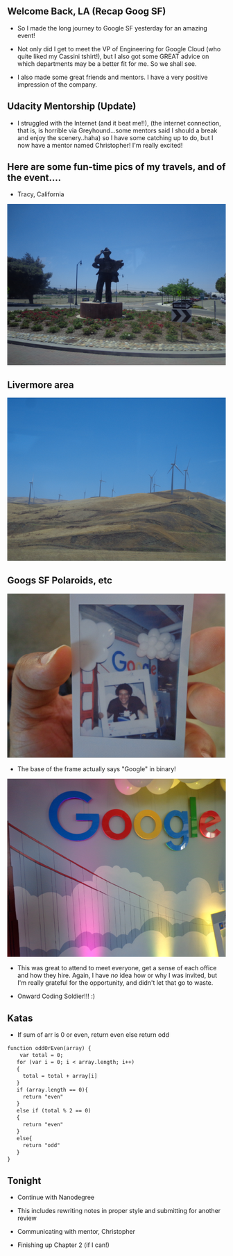 ## Welcome Back, LA (Recap Goog SF)

- So I made the long journey to Google SF yesterday
  for an amazing event! 
  
- Not only did I get to meet the VP of Engineering for 
  Google Cloud (who quite liked my Cassini tshirt!),
  but I also got some GREAT advice on which departments
  may be a better fit for me. 
  So we shall see. 
  
- I also made some great friends and mentors. 
  I have a very positive impression of the company. 
  
## Udacity Mentorship (Update)
 
 - I struggled with the Internet (and it beat me!!),
   (the internet connection, that is, is horrible
   via Greyhound...some mentors said 
   I should a break and enjoy the scenery..haha)
   so I have some 
   catching up to do, but I now have a mentor
   named Christopher! 
   I'm really excited! 
   
## Here are some fun-time pics of my travels, and of the event....

- Tracy, California

![tracy](/images/tracy.png)

## Livermore area

![wind](/images/wind.png)

## Googs SF Polaroids, etc 
 
![googspic](/images/googspic.png)

- The base of the frame actually says "Google" in binary!

![googspic1](/images/googspic1.png)

- This was great to attend to meet everyone,
  get a sense of each office and how they hire. 
  Again, I have *no* idea how or why I was invited,
  but I'm really grateful for the opportunity, and didn't
  let that go to waste.
  
- Onward Coding Soldier!!! :)

## Katas

- If sum of arr is 0 or even, return even
  else return odd

```
function oddOrEven(array) {
    var total = 0;
   for (var i = 0; i < array.length; i++)
   {
     total = total + array[i]
   }
   if (array.length == 0){
     return "even"
   }
   else if (total % 2 == 0)
   {
     return "even"
   }
   else{
     return "odd"
   }
}
```

## Tonight 

- Continue with Nanodegree 
  
- This includes rewriting notes in proper style
  and submitting for another review
  
- Communicating with mentor, Christopher

- Finishing up Chapter 2 (if I can!)

